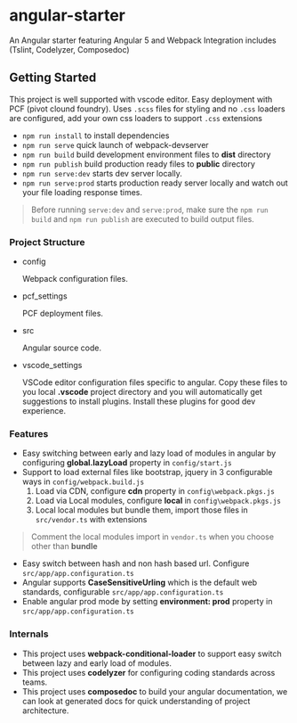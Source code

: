 
# angular-starter
An Angular starter featuring Angular 5 and Webpack Integration includes (Tslint, Codelyzer, Composedoc)

## Getting Started
This project is well supported with vscode editor. Easy deployment with PCF (pivot clound foundry).
Uses `.scss` files for styling and no `.css` loaders are configured, add your own css loaders to support `.css` extensions

- `npm run install` to install dependencies
- `npm run serve` quick launch of webpack-devserver
- `npm run build` build development environment files to **dist** directory
- `npm run publish` build production ready files to **public** directory
- `npm run serve:dev` starts dev server locally.
- `npm run serve:prod` starts production ready server locally and watch out your file loading response times. 

> Before running `serve:dev` and `serve:prod`, make sure the `npm run build` and `npm run publish` are executed to build output files.

### Project Structure
- config 
  
  Webpack configuration files.
- pcf_settings
  
  PCF deployment files.
- src

  Angular source code.
- vscode_settings
  
  VSCode editor configuration files specific to angular. Copy these files to you local **.vscode** project directory and you will automatically get suggestions to install plugins. Install these plugins for good dev experience.

### Features

- Easy switching between early and lazy load of modules in angular by configuring **global.lazyLoad** property in `config/start.js`
- Support to load external files like bootstrap, jquery in 3 configurable ways in `config/webpack.build.js`
    1. Load via CDN, configure **cdn** property in `config\webpack.pkgs.js`
    2. Load via Local modules, configure **local** in `config\webpack.pkgs.js`
    3. Local local modules but bundle them, import those files in `src/vendor.ts` with extensions
>Comment the local modules import in `vendor.ts` when you choose other than **bundle**
- Easy switch between hash and non hash based url. Configure `src/app/app.configuration.ts`
- Angular supports **CaseSensitiveUrling** which is the default web standards, configurable `src/app/app.configuration.ts`
- Enable angular prod mode by setting **environment: prod** property in `src/app/app.configuration.ts`

### Internals
- This project uses **webpack-conditional-loader** to support easy switch between lazy and early load of modules.
- This project uses **codelyzer** for configuring coding standards across teams.
- This project uses **composedoc** to build your angular documentation, we can look at generated docs for quick understanding of project architecture.
